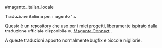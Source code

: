 #magento_italian_locale

Traduzione italiana per magento 1.x

Questo è un repository che uso per i miei progetti, liberamente ispirato dalla traduzione ufficiale disponibile su [Magento Connect](http://www.magentocommerce.com/magento-connect/italian-italia-language-pack.html) .

A queste traduzioni apporto normalmente bugfix e piccole migliorie.


